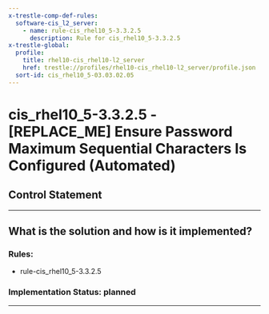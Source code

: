 ```yaml
---
x-trestle-comp-def-rules:
  software-cis_l2_server:
    - name: rule-cis_rhel10_5-3.3.2.5
      description: Rule for cis_rhel10_5-3.3.2.5
x-trestle-global:
  profile:
    title: rhel10-cis_rhel10-l2_server
    href: trestle://profiles/rhel10-cis_rhel10-l2_server/profile.json
  sort-id: cis_rhel10_5-03.03.02.05
---
```


# cis_rhel10_5-3.3.2.5 - \[REPLACE_ME\] Ensure Password Maximum Sequential Characters Is Configured (Automated)

## Control Statement

______________________________________________________________________

## What is the solution and how is it implemented?

<!-- For implementation status enter one of: implemented, partial, planned, alternative, not-applicable -->

<!-- Note that the list of rules under ### Rules: is read-only and changes will not be captured after assembly to JSON -->

<!-- Add control implementation description here for control: cis_rhel10_5-3.3.2.5 -->

### Rules:

  - rule-cis_rhel10_5-3.3.2.5

### Implementation Status: planned

______________________________________________________________________
